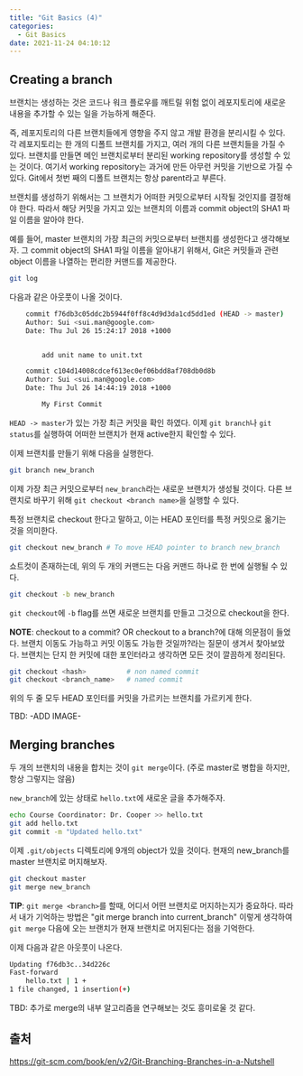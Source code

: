 ```yaml
---
title: "Git Basics (4)"
categories: 
  - Git Basics
date: 2021-11-24 04:10:12
---
```


## Creating a branch

브랜치는 생성하는 것은 코드나 워크 플로우를 깨트릴 위험 없이 레포지토리에 새로운 내용을 추가할 수 있는 일을 가능하게 해준다.

즉, 레포지토리의 다른 브랜치들에게 영향을 주지 않고 개발 환경을 분리시킬 수 있다. 각 레포지토리는 한 개의 디폴트 브랜치를 가지고, 여러 개의 다른 브랜치들을 가질 수 있다. 브랜치를 만들면 메인 브랜치로부터 분리된 working repository를 생성할 수 있는 것이다. 여기서 working repository는 과거에 만든 아무런 커밋을 기반으로 가질 수 있다. Git에서 첫번 째의 디폴트 브랜치는 항상 parent라고 부른다.

브랜치를 생성하기 위해서는 그 브랜치가 어떠한 커밋으로부터 시작될 것인지를 결정해야 한다. 따라서 해당 커밋을 가지고 있는 브랜치의 이름과 commit object의 SHA1 파일 이름을 알아야 한다.

예를 들어, master 브랜치의 가장 최근의 커밋으로부터 브랜치를 생성한다고 생각해보자. 그 commit object의 SHA1 파일 이름을 알아내기 위해서, Git은 커밋들과 관련 object 이름을 나열하는 편리한 커맨드를 제공한다.

```bash
git log
```

다음과 같은 아웃풋이 나올 것이다.

```bash
    commit f76db3c05ddc2b5944f0ff8c4d9d3da1cd5dd1ed (HEAD -> master) 
    Author: Sui <sui.man@google.com>
    Date: Thu Jul 26 15:24:17 2018 +1000 


        add unit name to unit.txt 

    commit c104d14008cdcef613ec0ef06bdd8af708db0d8b
    Author: Sui <sui.man@google.com>
    Date: Thu Jul 26 14:44:19 2018 +1000 

        My First Commit 
```

`HEAD -> master`가 있는 가장 최근 커밋을 확인 하였다. 이제 `git branch`나 `git status`를 실행하여 어떠한 브랜치가 현재 active한지 확인할 수 있다.

이제 브랜치를 만들기 위해 다음을 실행한다.

```bash
git branch new_branch
```

이제 가장 최근 커밋으로부터 `new_branch`라는 새로운 브랜치가 생성될 것이다. 다른 브랜치로 바꾸기 위해 `git checkout <branch name>`을 실행할 수 있다.

특정 브랜치로 checkout 한다고 말하고, 이는 HEAD 포인터를 특정 커밋으로 옮기는 것을 의미한다.

```bash
git checkout new_branch # To move HEAD pointer to branch new_branch
```

쇼트컷이 존재하는데, 위의 두 개의 커맨드는 다음 커맨드 하나로 한 번에 실행될 수 있다.

```bash
git checkout -b new_branch
```

`git checkout`에 `-b` flag를 쓰면 새로운 브랜치를 만들고 그것으로 checkout을 한다.

**NOTE**: checkout to a commit? OR checkout to a branch?에 대해 의문점이 들었다. 브랜치 이동도 가능하고 커밋 이동도 가능한 것일까?라는 질문이 생겨서 찾아보았다. 브랜치는 단지 한 커밋에 대한 포인터라고 생각하면 모든 것이 깔끔하게 정리된다.

```bash
git checkout <hash>          # non named commit
git checkout <branch_name>   # named commit
```

위의 두 줄 모두 HEAD 포인터를 커밋을 가르키는 브랜치를 가르키게 한다.

TBD: -ADD IMAGE-

## Merging branches

두 개의 브랜치의 내용을 합치는 것이 `git merge`이다. (주로 master로 병합을 하지만, 항상 그렇지는 않음)

`new_branch`에 있는 상태로 `hello.txt`에 새로운 글을 추가해주자.

```bash
echo Course Coordinator: Dr. Cooper >> hello.txt
git add hello.txt
git commit -m "Updated hello.txt"
```

이제 `.git/objects` 디렉토리에 9개의 object가 있을 것이다.
현재의 new_branch를 master 브랜치로 머지해보자.

```bash
git checkout master
git merge new_branch
```

**TIP**: `git merge <branch>`를 할때, 어디서 어떤 브랜치로 머지하는지가 중요하다. 따라서 내가 기억하는 방법은 "git merge branch into current_branch" 이렇게 생각하여 `git merge` 다음에 오는 브랜치가 현재 브랜치로 머지된다는 점을 기억한다.

이제 다음과 같은 아웃풋이 나온다.

```bash
Updating f76db3c..34d226c
Fast-forward
    hello.txt | 1 +
1 file changed, 1 insertion(+)
```

TBD: 추가로 merge의 내부 알고리즘을 연구해보는 것도 흥미로울 것 같다.

## 출처

<https://git-scm.com/book/en/v2/Git-Branching-Branches-in-a-Nutshell>
